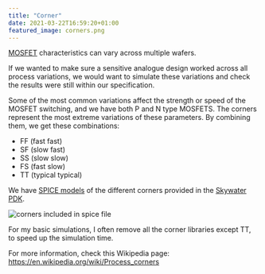 ```yaml
---
title: "Corner"
date: 2021-03-22T16:59:20+01:00
featured_image: corners.png
---
```


[MOSFET](/terminology/mosfet) characteristics can vary across multiple wafers.

If we wanted to make sure a sensitive analogue design worked across all process variations, we would want to simulate these variations and check the results were still within our specification.

Some of the most common variations affect the strength or speed of the MOSFET switching, and we have both P and N type MOSFETS.
The corners represent the most extreme variations of these parameters. By combining them, we get these combinations:

* FF (fast fast)
* SF (slow fast)
* SS (slow slow)
* FS (fast slow)
* TT (typical typical)

We have [SPICE models](/terminology/spice) of the different corners provided in the [Skywater PDK](/terminology/pdk).

![corners included in spice file](/corners.png)

For my basic simulations, I often remove all the corner libraries except TT, to speed up the simulation time. 

For more information, check this Wikipedia page: https://en.wikipedia.org/wiki/Process_corners
